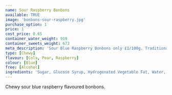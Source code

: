 ```yaml
---
name: Sour Raspberry Bonbons
available: TRUE
image: 'bonbons-sour-raspberry.jpg'
purchase_option: 1
price: 1
cost_price: 0.65
container_water_weight: 919
container_sweets_weight: 673
meta_description: 'Sour Blue Raspberry Bonbons only £1/100g. Traditional sweets and more at Humbugs Confectionery Store. Specialists in satisfying your sweet tooth!'
type: [Chewy]
flavour: [Cola, Pear, Raspberry]
colour: [Blue]
free: [Alcohol]
ingredients: 'Sugar, Glucose Syrup, Hydrogenated Vegetable Fat, Water, Dextrose, Citric Acid, Sorbitol, Flavouring, Gelatine, Emulsifier: E473, Colour: E133'
---
```

Chewy sour blue raspberry flavoured bonbons.